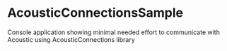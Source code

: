 # AcousticConnectionsSample
Console application showing minimal needed effort to communicate with Acoustic using AcousticConnections library
